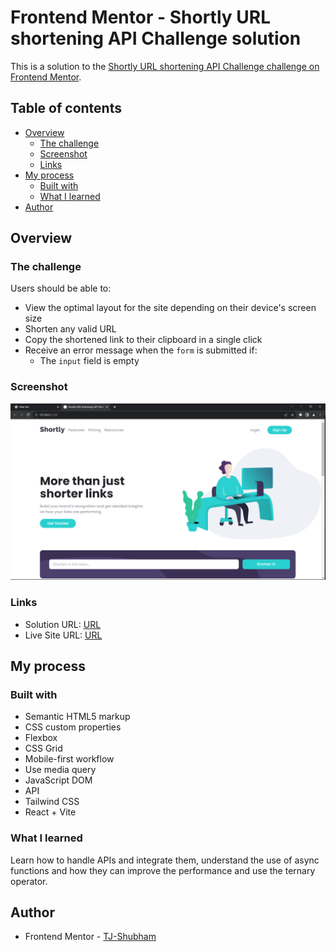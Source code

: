 # Frontend Mentor - Shortly URL shortening API Challenge solution

This is a solution to the [Shortly URL shortening API Challenge challenge on Frontend Mentor](https://www.frontendmentor.io/challenges/url-shortening-api-landing-page-2ce3ob-G). 

## Table of contents

- [Overview](#overview)
  - [The challenge](#the-challenge)
  - [Screenshot](#screenshot)
  - [Links](#links)
- [My process](#my-process)
  - [Built with](#built-with)
  - [What I learned](#what-i-learned)
- [Author](#author)


## Overview

### The challenge

Users should be able to:

- View the optimal layout for the site depending on their device's screen size
- Shorten any valid URL
- Copy the shortened link to their clipboard in a single click
- Receive an error message when the `form` is submitted if:
  - The `input` field is empty

### Screenshot

![](./images/url-screenshot.png)


### Links

- Solution URL: [URL](https://github.com/TJ-Shubham/url-shortening-api)
- Live Site URL: [URL](https://tj-shubham.github.io/url-shortening-api/)

## My process

### Built with

- Semantic HTML5 markup
- CSS custom properties
- Flexbox
- CSS Grid
- Mobile-first workflow
- Use media query
- JavaScript DOM
- API
- Tailwind CSS 
- React + Vite

### What I learned

Learn how to handle APIs and integrate them, understand the use of async functions and how they can improve the performance and use the ternary operator.


## Author

- Frontend Mentor - [TJ-Shubham](https://www.frontendmentor.io/profile/TJ-Shubham)
